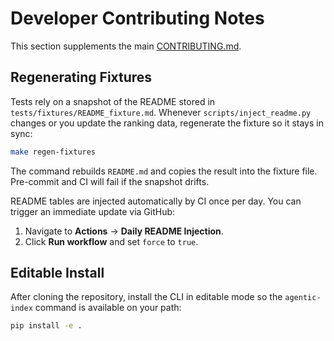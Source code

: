 # Developer Contributing Notes

This section supplements the main [CONTRIBUTING.md](../../CONTRIBUTING.md).

## Regenerating Fixtures

Tests rely on a snapshot of the README stored in `tests/fixtures/README_fixture.md`.
Whenever `scripts/inject_readme.py` changes or you update the ranking data,
regenerate the fixture so it stays in sync:

```bash
make regen-fixtures
```

The command rebuilds `README.md` and copies the result into the fixture file.
Pre-commit and CI will fail if the snapshot drifts.

README tables are injected automatically by CI once per day. You can trigger an
immediate update via GitHub:

1. Navigate to **Actions** → **Daily README Injection**.
2. Click **Run workflow** and set `force` to `true`.

## Editable Install

After cloning the repository, install the CLI in editable mode so the
`agentic-index` command is available on your path:

```bash
pip install -e .
```
